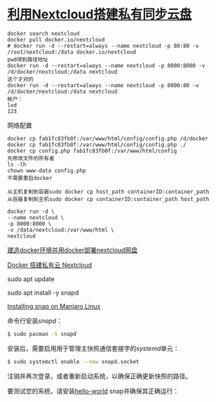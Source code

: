 # [利用Nextcloud搭建私有同步云盘](https://zhuanlan.zhihu.com/p/62987726)

```
docker search nextcloud
docker pull docker.io/nextcloud
# docker run -d --restart=always --name nextcloud -p 80:80 -v /root/nextcloud:/data docker.io/nextcloud
pwd得到路径地址
docker run -d --restart=always --name nextcloud -p 8000:8000 -v /d/docker/nextcloud:/data nextcloud
这个才对的
docker run -d --restart=always --name nextcloud -p 8000:80 -v /d/docker/nextcloud:/data nextcloud
帐户：
lxd
123
```

网络配置

```
docker cp fab1fc83fb0f:/var/www/html/config/config.php /d/docker
docker cp fab1fc83fb0f:/var/www/html/config/config.php ./
docker cp config.php fab1fc83fb0f:/var/www/html/config
先修改文件的所有者
ls -lh
chown www-data config.php
不需要重启docker

从主机复制到容器sudo docker cp host_path containerID:container_path
从容器复制到主机sudo docker cp containerID:container_path host_path

```



```
docker run -d \
--name nextcloud \
-p 8000:8000 \
-v /data/nextcloud:/var/www/html \
nextcloud
```

[建造docker环境并用docker部署nextcloud网盘](https://blog.wangriyu.wang/2018/05-server-nextcloud.html)

[Docker 搭建私有云 Nextcloud](https://www.pbeta.me/docker-nextcloud-ssl/)



sudo apt update

sudo apt install -y snapd

[Installing snap on Manjaro Linux](https://snapcraft.io/docs/installing-snap-on-manjaro-linux)

命令行安装*snapd*：

```bash
$ sudo pacman -S snapd
```

安装后，需要启用用于管理主快照通信套接字的*systemd*单元：

```bash
$ sudo systemctl enable --now snapd.socket
```

注销并再次登录，或者重新启动系统，以确保正确更新快照的路径。

要测试您的系统，请安装[hello-world](https://snapcraft.io/hello-world) snap并确保其正确运行：

